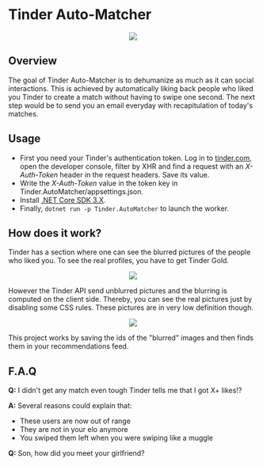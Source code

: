 # Tinder Auto-Matcher

<p align="center"><img src="https://user-images.githubusercontent.com/9092290/68415516-d6463600-0192-11ea-9820-ba391e4582f3.png"></p>

## Overview
The goal of Tinder Auto-Matcher is to dehumanize as much as it can social interactions. This is achieved by automatically
liking back people who liked you Tinder to create a match without having to swipe one second. The next step would be to
send you an email everyday with recapitulation of today's matches.

## Usage
- First you need your Tinder's authentication token. Log in to [tinder.com](https://tinder.com), open the developer console, filter by XHR
  and find a request with an _X-Auth-Token_ header in the request headers. Save its value.
- Write the _X-Auth-Token_ value in the token key in Tinder.AutoMatcher/appsettings.json.
- Install [.NET Core SDK 3.X](https://dotnet.microsoft.com/download).
- Finally, `dotnet run -p Tinder.AutoMatcher` to launch the worker.

## How does it work?
Tinder has a section where one can see the blurred pictures of the people who liked you.
To see the real profiles, you have to get Tinder Gold.
<p align="center"><img src="https://user-images.githubusercontent.com/9092290/68415518-d6463600-0192-11ea-8c1e-be4a3e32d021.jpg"></p>

However the Tinder API send unblurred pictures and the blurring is computed on the client side.
Thereby, you can see the real pictures just by disabling some CSS rules. These pictures are in very low definition though.
<p align="center"><img src="https://user-images.githubusercontent.com/9092290/68415517-d6463600-0192-11ea-8606-0e61ac9a6320.jpg"></p>

This project works by saving the ids of the "blurred" images and then finds them in your recommendations feed.

## F.A.Q
**Q:** I didn't get any match even tough Tinder tells me that I got X+ likes!?

**A:** Several reasons could explain that:
- These users are now out of range
- They are not in your elo anymore
- You swiped them left when you were swiping like a muggle


**Q:** Son, how did you meet your girlfriend?
